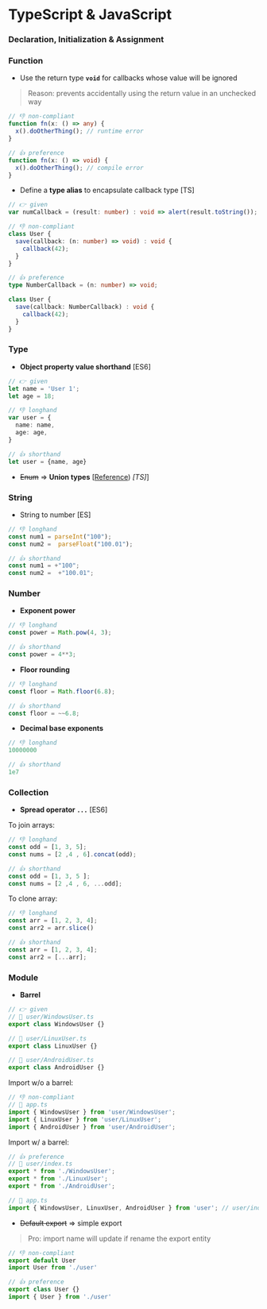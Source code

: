 # TypeScript & JavaScript

### Declaration, Initialization & Assignment


### Function
+ Use the return type **```void```** for callbacks whose value will be ignored
> Reason: prevents accidentally using the return value in an unchecked way
```ts
// 👎 non-compliant
function fn(x: () => any) {
  x().doOtherThing(); // runtime error
}

// 👍 preference
function fn(x: () => void) {
  x().doOtherThing(); // compile error
}
```

+ Define a **type alias** to encapsulate callback type [TS]
```ts
// 👉 given
var numCallback = (result: number) : void => alert(result.toString());

// 👎 non-compliant
class User {
  save(callback: (n: number) => void) : void {
    callback(42);
  }
}

// 👍 preference
type NumberCallback = (n: number) => void;

class User {
  save(callback: NumberCallback) : void {
    callback(42);
  }
}
```




### Type
+ **Object property value shorthand** [ES6]
```ts
// 👉 given
let name = 'User 1';
let age = 18;

// 👎 longhand
var user = {
  name: name,
  age: age,
}

// 👍 shorthand
let user = {name, age}
```

+ ~~Enum~~ => **Union types** [[Reference](https://fettblog.eu/tidy-typescript-avoid-enums/?fbclid=IwAR18SiWtUFai4gEY4B6rm2nSGYfR54Yw3bitrkl4Ph9z72qwM_8kbOUYhX8)) *[TS]*]




### String
+ String to number [ES]
```ts
// 👎 longhand
const num1 = parseInt("100");
const num2 =  parseFloat("100.01");

// 👍 shorthand
const num1 = +"100";
const num2 =  +"100.01";
```



### Number
+ **Exponent power**
```ts
// 👎 longhand
const power = Math.pow(4, 3);

// 👍 shorthand
const power = 4**3;
```

+ **Floor rounding**
```ts
// 👎 longhand
const floor = Math.floor(6.8);

// 👍 shorthand
const floor = ~~6.8;
```

+ **Decimal base exponents**
```ts
// 👎 longhand
10000000

// 👍 shorthand
1e7
```



### Collection
+ **Spread operator ```...```** [ES6]

To join arrays:
```ts
// 👎 longhand
const odd = [1, 3, 5];
const nums = [2 ,4 , 6].concat(odd);

// 👍 shorthand
const odd = [1, 3, 5 ];
const nums = [2 ,4 , 6, ...odd];
```
  
To clone array:
```ts
// 👎 longhand
const arr = [1, 2, 3, 4];
const arr2 = arr.slice()

// 👍 shorthand
const arr = [1, 2, 3, 4];
const arr2 = [...arr];
```



### Module
+ **Barrel**
```ts
// 👉 given
// 📄 user/WindowsUser.ts
export class WindowsUser {}

// 📄 user/LinuxUser.ts
export class LinuxUser {}

// 📄 user/AndroidUser.ts
export class AndroidUser {}
```

Import w/o a barrel:
```ts
// 👎 non-compliant
// 📄 app.ts
import { WindowsUser } from 'user/WindowsUser';
import { LinuxUser } from 'user/LinuxUser';
import { AndroidUser } from 'user/AndroidUser';
```

Import w/ a barrel:
```ts
// 👍 preference
// 📄 user/index.ts
export * from './WindowsUser';
export * from './LinuxUser';
export * from './AndroidUser';

// 📄 app.ts
import { WindowsUser, LinuxUser, AndroidUser } from 'user'; // user/index.ts is implied
```

+ ~~Default export~~ => simple export
> Pro: import name will update if rename the export entity
```ts
// 👎 non-compliant
export default User
import User from './user'

// 👍 preference
export class User {}
import { User } from './user'
```

